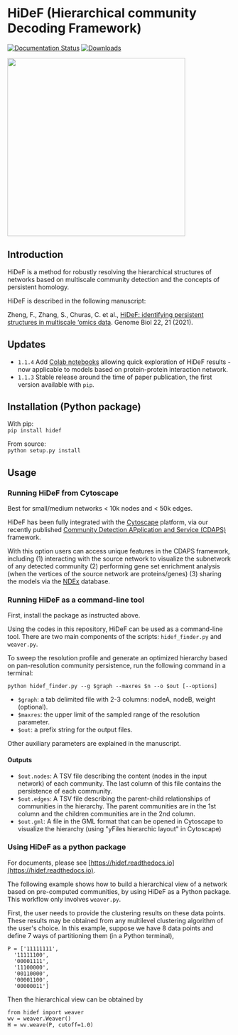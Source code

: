 # HiDeF (Hierarchical community Decoding Framework)
[![Documentation Status](https://readthedocs.org/projects/hidef/badge/?version=latest)](https://hidef.readthedocs.io/en/latest/?badge=latest)
[![Downloads](https://pepy.tech/badge/hidef/month)](https://pepy.tech/project/hidef)

<img src="https://github.com/fanzheng10/HiDeF/blob/master/fig1.png?raw=true" width="400">

## Introduction

HiDeF is a method for robustly resolving the hierarchical structures of networks based on multiscale community detection and the concepts of persistent homology. 

HiDeF is described in the following manuscript:  

Zheng, F., Zhang, S., Churas, C. et al., [HiDeF: identifying persistent structures in multiscale ‘omics data](https://doi.org/10.1186/s13059-020-02228-4). Genome Biol 22, 21 (2021).

## Updates

- `1.1.4` Add [Colab notebooks](https://github.com/fanzheng10/HiDeF/blob/master/analysis/protein_interaction_network_app.ipynb) allowing quick exploration of HiDeF results - now applicable to models based on protein-protein interaction network.  
- `1.1.3` Stable release around the time of paper publication, the first version available with `pip`.  

## Installation (Python package)

With pip:  
`pip install hidef`

From source:  
`python setup.py install`

## Usage

### Running HiDeF from Cytoscape

Best for small/medium networks < 10k nodes and < 50k edges.

HiDeF has been fully integrated with the [Cytoscape](https://cytoscape.org/) platform, via our recently published [Community Detection APplication and Service (CDAPS)](https://doi.org/10.1371/journal.pcbi.1008239) framework.

With this option users can access unique features in the CDAPS framework, including (1) interacting with the source network to visualize the subnetwork of any detected community (2) performing gene set enrichment analysis (when the vertices of the source network are proteins/genes) (3) sharing the models via the [NDEx](http://www.ndexbio.org/) database.

### Running HiDeF as a command-line tool

First, install the package as instructed above.

Using the codes in this repository, HiDeF can be used as a command-line tool. There are two main components of the scripts: `hidef_finder.py` and `weaver.py`.

To sweep the resolution profile and generate an optimized hierarchy based on pan-resolution community persistence, run the following command in a terminal: 

`python hidef_finder.py --g $graph --maxres $n --o $out [--options]`

- `$graph`: a tab delimited file with 2-3 columns: nodeA, nodeB, weight (optional).
- `$maxres`: the upper limit of the sampled range of the resolution parameter.
- `$out`: a prefix string for the output files.  

Other auxiliary parameters are explained in the manuscript.


#### Outputs
- `$out.nodes`: A TSV file describing the content (nodes in the input network) of each community. The last column of this file contains the persistence of each community.  
- `$out.edges`: A TSV file describing the parent-child relationships of communities in the hierarchy. The parent communities are in the 1st column and the children communities are in the 2nd column.  
- `$out.gml`: A file in the GML format that can be opened in Cytoscape to visualize the hierarchy (using "yFiles hierarchic layout" in Cytoscape)


### Using HiDeF as a python package

For documents, please see [https://hidef.readthedocs.io](https://hidef.readthedocs.io).

The following example shows how to build a hierarchical view of a network based on pre-computed communities, by using HiDeF as a Python package. This workflow only involves `weaver.py`.

First, the user needs to provide the clustering results on these data points. These results may be obtained from any multilevel clustering algorithm of the user's choice. In this example, suppose we have 8 data points and define 7 ways of partitioning them (in a Python terminal), 

```
P = ['11111111',
  '11111100',
  '00001111',
  '11100000',
  '00110000',
  '00001100',
  '00000011']
```

Then the hierarchical view can be obtained by

```
from hidef import weaver
wv = weaver.Weaver()
H = wv.weave(P, cutoff=1.0)
```
